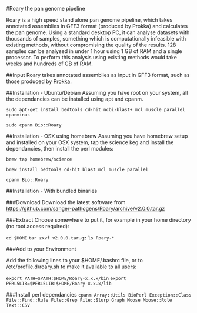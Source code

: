 #Roary the pan genome pipeline

Roary is a high speed stand alone pan genome pipeline, which takes annotated assemblies in GFF3 format (produced by Prokka) and calculates the pan genome.  Using a standard desktop PC, it can analyse datasets with thousands of samples, something which is computationally infeasible with existing methods, without compromising the quality of the results.  128 samples can be analysed in under 1 hour using 1 GB of RAM and a single processor. To perform this analysis using existing methods would take weeks and hundreds of GB of RAM.

##Input
Roary takes annotated assemblies as input in GFF3 format, such as those produced by [Prokka](http://www.vicbioinformatics.com/software.prokka.shtml).


##Installation - Ubuntu/Debian
Assuming you have root on your system, all the dependancies can be installed using apt and cpanm.

   `sudo apt-get install bedtools cd-hit ncbi-blast+ mcl muscle parallel cpanminus`
   
   `sudo cpanm Bio::Roary`
   

##Installation - OSX using homebrew
Assuming you have homebrew setup and installed on your OSX system, tap the science keg and install the dependancies, then install the perl modules:

   `brew tap homebrew/science`
   
   `brew install bedtools cd-hit blast mcl muscle parallel`
   
   `cpanm Bio::Roary`


##Installation - With bundled binaries

###Download
Download the latest software from 
https://github.com/sanger-pathogens/Roary/archive/v2.0.0.tar.gz

###Extract
Choose somewhere to put it, for example in your home directory (no root access required):

  `cd $HOME`
  `tar zxvf v2.0.0.tar.gz`
  `ls Roary-*`

###Add to your Environment

Add the following lines to your $HOME/.bashrc file, or to /etc/profile.d/roary.sh to make it available to all users:

   `export PATH=$PATH:$HOME/Roary-x.x.x/bin`
   `export PERL5LIB=$PERL5LIB:$HOME/Roary-x.x.x/lib`

###Install perl dependancies
   `cpanm Array::Utils BioPerl Exception::Class File::Find::Rule File::Grep File::Slurp Graph Moose Moose::Role Text::CSV`
   